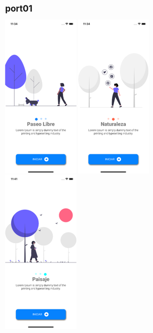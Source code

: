 # port01

<div style={background: red}>
<img src="https://github.com/ferslort/port01/blob/main/Screenshot/Simulator%20Screen%20Shot%20-%20iPhone%2011%20-%202021-02-10%20at%2011.34.34.png" height="500" />
<img src="https://github.com/ferslort/port01/blob/main/Screenshot/Simulator%20Screen%20Shot%20-%20iPhone%2011%20-%202021-02-10%20at%2011.34.37.png" height="500" />
<img src="https://github.com/ferslort/port01/blob/main/Screenshot/Simulator%20Screen%20Shot%20-%20iPhone%2011%20-%202021-02-10%20at%2011.41.58.png" height="500" />
</div>
